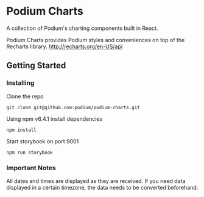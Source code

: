 # Podium Charts
A collection of Podium's charting components built in React.

Podium Charts provides Podium styles and conveniences on top of the Recharts library. http://recharts.org/en-US/api

## Getting Started

### Installing

Clone the repo

```
git clone git@github.com:podium/podium-charts.git
```

Using npm v6.4.1 install dependencies

```
npm install
```

Start storybook on port 9001

```
npm run storybook
```

### Important Notes
All dates and times are displayed as they are received. If you need data displayed in a certain timezone, the data needs to be converted beforehand.
